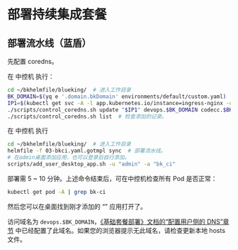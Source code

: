 # 部署持续集成套餐

## 部署流水线（蓝盾）
先配置 coredns。

在 中控机 执行：
``` bash
cd ~/bkhelmfile/blueking/  # 进入工作目录
BK_DOMAIN=$(yq e '.domain.bkDomain' environments/default/custom.yaml)  # 从自定义配置中提取, 也可自行赋值
IP1=$(kubectl get svc -A -l app.kubernetes.io/instance=ingress-nginx -o jsonpath='{.items[0].spec.clusterIP}')
./scripts/control_coredns.sh update "$IP1" devops.$BK_DOMAIN codecc.$BK_DOMAIN bktbs.$BK_DOMAIN
./scripts/control_coredns.sh list  # 检查添加的记录。
```

在 中控机 执行
``` bash
cd ~/bkhelmfile/blueking/  # 进入工作目录
helmfile -f 03-bkci.yaml.gotmpl sync  # 部署流水线。
# 在admin桌面添加应用，也可以登录后自行添加。
scripts/add_user_desktop_app.sh -u "admin" -a "bk_ci"
```
部署需 5 ~ 10 分钟。上述命令结束后，可在中控机检查所有 Pod 是否正常：
``` bash
kubectl get pod -A | grep bk-ci
```
然后您可以在桌面找到刚才添加的 “” 应用打开了。

访问域名为 `devops.$BK_DOMAIN`，[《基础套餐部署》文档的“配置用户侧的 DNS”章节](install-bkce.md#hosts-in-user-pc) 中已经配置了此域名。如果您的浏览器提示无此域名，请检查更新本地 hosts 文件。



